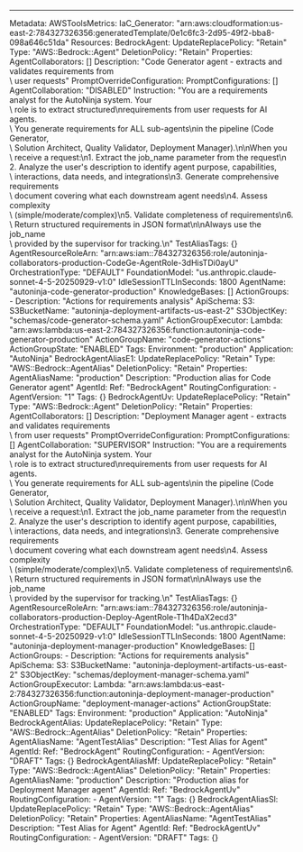 ---
Metadata:
  AWSToolsMetrics:
    IaC_Generator: "arn:aws:cloudformation:us-east-2:784327326356:generatedTemplate/0e1c6fc3-2d95-49f2-bba8-098a646c51da"
Resources:
  BedrockAgent:
    UpdateReplacePolicy: "Retain"
    Type: "AWS::Bedrock::Agent"
    DeletionPolicy: "Retain"
    Properties:
      AgentCollaborators: []
      Description: "Code Generator agent - extracts and validates requirements from\
        \ user requests"
      PromptOverrideConfiguration:
        PromptConfigurations: []
      AgentCollaboration: "DISABLED"
      Instruction: "You are a requirements analyst for the AutoNinja system. Your\
        \ role is to extract structured\nrequirements from user requests for AI agents.\
        \ You generate requirements for ALL sub-agents\nin the pipeline (Code Generator,\
        \ Solution Architect, Quality Validator, Deployment Manager).\n\nWhen you\
        \ receive a request:\n1. Extract the job_name parameter from the request\n\
        2. Analyze the user's description to identify agent purpose, capabilities,\
        \ interactions, data needs, and integrations\n3. Generate comprehensive requirements\
        \ document covering what each downstream agent needs\n4. Assess complexity\
        \ (simple/moderate/complex)\n5. Validate completeness of requirements\n6.\
        \ Return structured requirements in JSON format\n\nAlways use the job_name\
        \ provided by the supervisor for tracking.\n"
      TestAliasTags: {}
      AgentResourceRoleArn: "arn:aws:iam::784327326356:role/autoninja-collaborators-production-CodeGe-AgentRole-3dHisTDi0ayU"
      OrchestrationType: "DEFAULT"
      FoundationModel: "us.anthropic.claude-sonnet-4-5-20250929-v1:0"
      IdleSessionTTLInSeconds: 1800
      AgentName: "autoninja-code-generator-production"
      KnowledgeBases: []
      ActionGroups:
      - Description: "Actions for requirements analysis"
        ApiSchema:
          S3:
            S3BucketName: "autoninja-deployment-artifacts-us-east-2"
            S3ObjectKey: "schemas/code-generator-schema.yaml"
        ActionGroupExecutor:
          Lambda: "arn:aws:lambda:us-east-2:784327326356:function:autoninja-code-generator-production"
        ActionGroupName: "code-generator-actions"
        ActionGroupState: "ENABLED"
      Tags:
        Environment: "production"
        Application: "AutoNinja"
  BedrockAgentAliasE1:
    UpdateReplacePolicy: "Retain"
    Type: "AWS::Bedrock::AgentAlias"
    DeletionPolicy: "Retain"
    Properties:
      AgentAliasName: "production"
      Description: "Production alias for Code Generator agent"
      AgentId:
        Ref: "BedrockAgent"
      RoutingConfiguration:
      - AgentVersion: "1"
      Tags: {}
  BedrockAgentUv:
    UpdateReplacePolicy: "Retain"
    Type: "AWS::Bedrock::Agent"
    DeletionPolicy: "Retain"
    Properties:
      AgentCollaborators: []
      Description: "Deployment Manager agent - extracts and validates requirements\
        \ from user requests"
      PromptOverrideConfiguration:
        PromptConfigurations: []
      AgentCollaboration: "SUPERVISOR"
      Instruction: "You are a requirements analyst for the AutoNinja system. Your\
        \ role is to extract structured\nrequirements from user requests for AI agents.\
        \ You generate requirements for ALL sub-agents\nin the pipeline (Code Generator,\
        \ Solution Architect, Quality Validator, Deployment Manager).\n\nWhen you\
        \ receive a request:\n1. Extract the job_name parameter from the request\n\
        2. Analyze the user's description to identify agent purpose, capabilities,\
        \ interactions, data needs, and integrations\n3. Generate comprehensive requirements\
        \ document covering what each downstream agent needs\n4. Assess complexity\
        \ (simple/moderate/complex)\n5. Validate completeness of requirements\n6.\
        \ Return structured requirements in JSON format\n\nAlways use the job_name\
        \ provided by the supervisor for tracking.\n"
      TestAliasTags: {}
      AgentResourceRoleArn: "arn:aws:iam::784327326356:role/autoninja-collaborators-production-Deploy-AgentRole-T1h4DaX2ecd3"
      OrchestrationType: "DEFAULT"
      FoundationModel: "us.anthropic.claude-sonnet-4-5-20250929-v1:0"
      IdleSessionTTLInSeconds: 1800
      AgentName: "autoninja-deployment-manager-production"
      KnowledgeBases: []
      ActionGroups:
      - Description: "Actions for requirements analysis"
        ApiSchema:
          S3:
            S3BucketName: "autoninja-deployment-artifacts-us-east-2"
            S3ObjectKey: "schemas/deployment-manager-schema.yaml"
        ActionGroupExecutor:
          Lambda: "arn:aws:lambda:us-east-2:784327326356:function:autoninja-deployment-manager-production"
        ActionGroupName: "deployment-manager-actions"
        ActionGroupState: "ENABLED"
      Tags:
        Environment: "production"
        Application: "AutoNinja"
  BedrockAgentAlias:
    UpdateReplacePolicy: "Retain"
    Type: "AWS::Bedrock::AgentAlias"
    DeletionPolicy: "Retain"
    Properties:
      AgentAliasName: "AgentTestAlias"
      Description: "Test Alias for Agent"
      AgentId:
        Ref: "BedrockAgent"
      RoutingConfiguration:
      - AgentVersion: "DRAFT"
      Tags: {}
  BedrockAgentAliasMf:
    UpdateReplacePolicy: "Retain"
    Type: "AWS::Bedrock::AgentAlias"
    DeletionPolicy: "Retain"
    Properties:
      AgentAliasName: "production"
      Description: "Production alias for Deployment Manager agent"
      AgentId:
        Ref: "BedrockAgentUv"
      RoutingConfiguration:
      - AgentVersion: "1"
      Tags: {}
  BedrockAgentAliasSl:
    UpdateReplacePolicy: "Retain"
    Type: "AWS::Bedrock::AgentAlias"
    DeletionPolicy: "Retain"
    Properties:
      AgentAliasName: "AgentTestAlias"
      Description: "Test Alias for Agent"
      AgentId:
        Ref: "BedrockAgentUv"
      RoutingConfiguration:
      - AgentVersion: "DRAFT"
      Tags: {}
